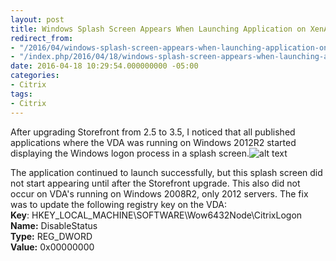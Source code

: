 ```yaml
---
layout: post
title: Windows Splash Screen Appears When Launching Application on XenApp/XenDesktop 7.6 and Storefront 3.5
redirect_from:
- "/2016/04/windows-splash-screen-appears-when-launching-application-on-xenappxendesktop-7-6-and-storefront-3-5/"
- "/index.php/2016/04/18/windows-splash-screen-appears-when-launching-application-on-xenappxendesktop-7-6-and-storefront-3-5/"
date: 2016-04-18 10:29:54.000000000 -05:00
categories:
- Citrix
tags:
- Citrix
---
```

After upgrading Storefront from 2.5 to 3.5, I noticed that all published applications where the VDA was running on Windows 2012R2 started displaying the Windows logon process in a splash screen.![alt text](http://assets.afinn.net/win2012r2_splashscreen.png "win2012r2_splashscreen")



The application continued to launch successfully, but this splash screen did not start appearing until after the Storefront upgrade. This also did not occur on VDA's running on Windows 2008R2, only 2012 servers. The fix was to update the following registry key on the VDA:<br />
**Key**: HKEY_LOCAL_MACHINE\\SOFTWARE\\Wow6432Node\\CitrixLogon<br />
**Name:** DisableStatus<br />
**Type:** REG_DWORD<br />
**Value:** 0x00000000